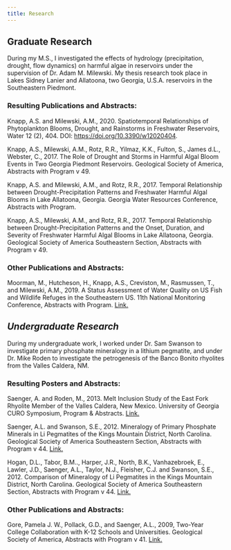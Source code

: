 ```yaml
---
title: Research
---
```


## Graduate Research

During my M.S., I investigated the effects of hydrology (precipitation, drought, flow dynamics) on harmful algae in reservoirs under the supervision of Dr. Adam M. Milewski. My thesis research took place in Lakes Sidney Lanier and Allatoona, two Georgia, U.S.A. reservoirs in the Southeastern Piedmont.

### Resulting Publications and Abstracts:

Knapp, A.S. and Milewski, A.M., 2020. Spatiotemporal Relationships of Phytoplankton Blooms, Drought, and Rainstorms in Freshwater Reservoirs, Water 12 (2), 404. DOI: https://doi.org/10.3390/w12020404.

Knapp, A.S., Milewski, A.M., Rotz, R.R., Yilmaz, K.K., Fulton, S., James d.L., Webster, C., 2017. The Role of Drought and Storms in Harmful Algal Bloom Events in Two Georgia Piedmont Reservoirs. Geological Society of America, Abstracts with Program v 49. []()

Knapp, A.S. and Milewski, A.M., and Rotz, R.R., 2017. Temporal Relationship between Drought-Precipitation Patterns and Freshwater Harmful Algal Blooms in Lake Allatoona, Georgia. Georgia Water Resources Conference, Abstracts with Program. []()

Knapp, A.S., Milewski, A.M., and Rotz, R.R., 2017. Temporal Relationship between Drought-Precipitation Patterns and the Onset, Duration, and Severity of Freshwater Harmful Algal Blooms in Lake Allatoona, Georgia. Geological Society of America Southeastern Section, Abstracts with Program v 49. []()

### Other Publications and Abstracts:

Moorman, M., Hutcheson, H., Knapp, A.S., Creviston, M., Rasmussen, T., and Milewski, A.M., 2019. A Status Assessment of Water Quality on US Fish and Wildlife Refuges in the Southeastern US. 11th National Monitoring Conference, Abstracts with Program. [Link.](https://acwi.gov/monitoring/conference/2019/presentations/Moorman_G7_Secure.pdf)

## _Undergraduate Research_

During my undergraduate work, I worked under Dr. Sam Swanson to investigate primary phosphate mineralogy in a lithium pegmatite, and under Dr. Mike Roden to investigate the petrogenesis of the Banco Bonito rhyolites from the Valles Caldera, NM.

### Resulting Posters and Abstracts:

Saenger, A. and Roden, M., 2013. Melt Inclusion Study of the East Fork Rhyolite Member of the Valles Caldera, New Mexico. University of Georgia CURO Symposium, Program & Abstracts. [Link.](https://curo.uga.edu/symposium/BOAs/CURO_BOA_2013.pdf)

Saenger, A.L. and Swanson, S.E., 2012. Mineralogy of Primary Phosphate Minerals in Li Pegmatites of the Kings Mountain District, North Carolina. Geological Society of America Southeastern Section, Abstracts with Program v 44. [Link.](https://gsa.confex.com/gsa/2012SE/webprogram/Paper201989.html)

Hogan, D.L., Tabor, B.M.., Harper, J.R., North, B.K., Vanhazebroek, E., Lawler, J.D., Saenger, A.L., Taylor, N.J., Fleisher, C.J. and Swanson, S.E., 2012. Comparison of Mineralogy of Li Pegmatites in the Kings Mountain District, North Carolina. Geological Society of America Southeastern Section, Abstracts with Program v 44. [Link.](https://gsa.confex.com/gsa/2012SE/webprogram/Paper201992.html)

### Other Publications and Abstracts:

Gore, Pamela J. W., Pollack, G.D., and Saenger, A.L., 2009, Two-Year College Collaboration with K-12 Schools and Universities. Geological Society of America, Abstracts with Program v 41. [Link.]()